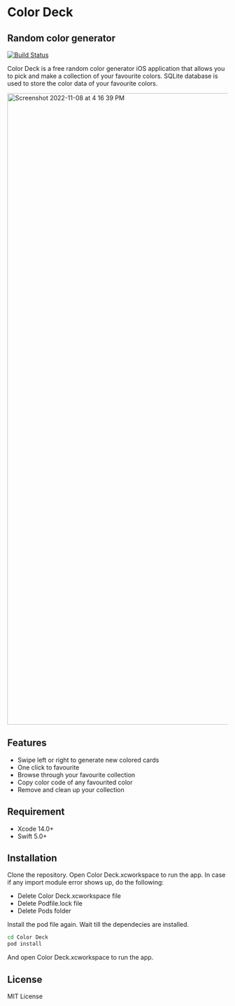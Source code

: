 # Color Deck
## Random color generator

[![Build Status](https://travis-ci.org/joemccann/dillinger.svg?branch=master)](https://travis-ci.org/joemccann/dillinger)

Color Deck is a free random color generator iOS application that allows you to pick and make a collection of your favourite colors. SQLite database is used to store the color data of your favourite colors.

<img width="1440" alt="Screenshot 2022-11-08 at 4 16 39 PM" src="https://user-images.githubusercontent.com/62532677/200616802-a9d7c523-e14b-4338-adc8-d4bf5459811c.png">

## Features

- Swipe left or right to generate new colored cards
- One click to favourite 
- Browse through your favourite collection
- Copy color code of any favourited color 
- Remove and clean up your collection

## Requirement

- Xcode 14.0+
- Swift 5.0+

## Installation

Clone the repository. Open Color Deck.xcworkspace to run the app. 
In case if any import module error shows up, do the following:
- Delete Color Deck.xcworkspace file
- Delete Podfile.lock file
- Delete Pods folder

Install the pod file again. Wait till the dependecies are installed.

```sh
cd Color Deck
pod install
```
And open Color Deck.xcworkspace to run the app. 

## License

MIT License


[//]: # (These are reference links used in the body of this note and get stripped out when the markdown processor does its job. There is no need to format nicely because it shouldn't be seen. Thanks SO - http://stackoverflow.com/questions/4823468/store-comments-in-markdown-syntax)

   [dill]: <https://github.com/joemccann/dillinger>
   [git-repo-url]: <https://github.com/joemccann/dillinger.git>
   [john gruber]: <http://daringfireball.net>
   [df1]: <http://daringfireball.net/projects/markdown/>
   [markdown-it]: <https://github.com/markdown-it/markdown-it>
   [Ace Editor]: <http://ace.ajax.org>
   [node.js]: <http://nodejs.org>
   [Twitter Bootstrap]: <http://twitter.github.com/bootstrap/>
   [jQuery]: <http://jquery.com>
   [@tjholowaychuk]: <http://twitter.com/tjholowaychuk>
   [express]: <http://expressjs.com>
   [AngularJS]: <http://angularjs.org>
   [Gulp]: <http://gulpjs.com>

   [PlDb]: <https://github.com/joemccann/dillinger/tree/master/plugins/dropbox/README.md>
   [PlGh]: <https://github.com/joemccann/dillinger/tree/master/plugins/github/README.md>
   [PlGd]: <https://github.com/joemccann/dillinger/tree/master/plugins/googledrive/README.md>
   [PlOd]: <https://github.com/joemccann/dillinger/tree/master/plugins/onedrive/README.md>
   [PlMe]: <https://github.com/joemccann/dillinger/tree/master/plugins/medium/README.md>
   [PlGa]: <https://github.com/RahulHP/dillinger/blob/master/plugins/googleanalytics/README.md>
